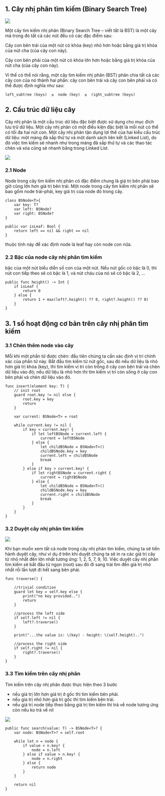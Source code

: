 ## 1. Cây nhị phân tìm kiếm (Binary Search Tree)

![](https://images.viblo.asia/124ec21b-2296-4e89-82a2-928d7a980ae7.jpg)

Một cây tìm kiếm nhị phân (Binary Search Tree – viết tắt là BST) là một cây mà trong đó tất cả các nút đều có các đặc điểm sau:

Cây con bên trái của một nút có khóa (key) nhỏ hơn hoặc bằng giá trị khóa của nút cha (của cây con này).

Cây con bên phải của một nút có khóa lớn hơn hoặc bằng giá trị khóa của nút cha (của cây con này).

Vì thế có thể nói rằng, một cây tìm kiếm nhị phân (BST) phân chia tất cả các cây con của nó thành hai phần: cây con bên trái và cây con bên phải và có thể được định nghĩa như sau:

```
left_subtree (keys)  ≤  node (key)  ≤  right_subtree (keys)
```

## 2. Cấu trúc dữ liệu cây
Cây nhị phân là một cấu trúc dữ liệu đặc biệt được sử dụng cho mục đích lưu trữ dữ liệu.
Một cây nhị phân có một điều kiện đặc biệt là mỗi nút có thể có tối đa hai nút con. 
Một cây nhị phân tận dụng lợi thế của hai kiểu cấu trúc dữ liệu: một mảng đã sắp thứ tự và một danh sách liên kết (Linked List), do đó việc tìm kiếm sẽ nhanh như trong mảng đã sắp thứ tự và các thao tác chèn và xóa cũng sẽ nhanh bằng trong Linked List.

![](https://images.viblo.asia/e09fad1d-478b-4f80-b61b-cd10499908f8.jpg)

###  2.1 Node

Node trong cây tìm kiếm nhị phân có đặc điểm chung là giá trị bên phải bao giờ cũng lớn hơn giá trị bên trái.
Một node trong cây tìm kiếm nhị phân sẽ bao gồm node trái-phải, key giá trị của node đó trong cây.

```
class BSNode<T>{
    var key: T?
    var left: BSNode?
    var right: BSNode?
}
```

```
public var isLeaf: Bool {
    return left == nil && right == nil
}
```

thuộc tính này để xác định node là leaf hay còn node con nữa.

### 2.2 Bậc của node cây nhị phân tìm kiếm
bậc của một nút biểu diễn số con của một nút. Nếu nút gốc có bậc là 0, thì nút con tiếp theo sẽ có bậc là 1, và nút cháu của nó sẽ có bậc là 2, …

```
public func height() -> Int {
    if isLeaf {
        return 0
    } else {
        return 1 + max(left?.height() ?? 0, right?.height() ?? 0)
    }
}
```

## 3. 1 số hoạt động cơ bản trên cây nhị phân tìm kiếm
### 3.1 Chèn thêm node vào cây
Mỗi khi một phần tử được chèn: đầu tiên chúng ta cần xác định vị trí chính xác của phần tử này. 
Bắt đầu tìm kiếm từ nút gốc, sau đó nếu dữ liệu là nhỏ hơn giá trị khóa (key), thì tìm kiếm vị trí còn trống ở cây con bên trái và chèn dữ liệu vào đó; nếu dữ liệu là nhỏ hơn thì tìm kiếm vị trí còn sống ở cây con bên phải và chèn dữ liệu vào đó.

```
func insert(element key: T) {
    // init root
    guard root.key != nil else {
        root.key = key
        return
    }
    
    var current: BSNode<T> = root
    
    while current.key != nil {
        if key < current.key! {
            if let leftBSNode = current.left {
                current = leftBSNode
            } else {
                let childBSNode = BSNode<T>()
                childBSNode.key = key
                current.left = childBSNode
                break
            }
        } else if key > current.key! {
            if let rightBSNode = current.right {
                current = rightBSNode
            } else {
                let childBSNode = BSNode<T>()
                childBSNode.key = key
                current.right = childBSNode
                break
            }
        }
    }
}
```

### 3.2 Duyệt cây nhị phân tìm kiếm

![](https://images.viblo.asia/2311a4fc-1eb3-4aaa-aa99-2d8a33d3443a.png)

Khi bạn muốn xem tất cả node trong cây nhị phân tìm kiếm, chúng ta sẽ tiến hành duyệt cây, như ví dụ ở trên khi duyệt chúng ta sẽ in ra các giá trị cây từ nhỏ nhất đến lớn nhất tương ứng: 1, 2, 5, 7, 9, 10.
Việc duyệt cây nhị phân tìm kiếm sẽ bắt đầu từ ngọn (root) sau đó đi sang trái tìm đến giá trị nhỏ nhất rồi lần lượt đi hết sang bên phải.

```
func traverse() {
    
    //trivial condition
    guard let key = self.key else {
        print("no key provided..")
        return
    }
    
    //process the left side
    if self.left != nil {
        left?.traverse()
    }
    
    print("...the value is: \(key) - height: \(self.height)..")
    
    //process the right side
    if self.right != nil {
        right?.traverse()
    }
}
```

### 3.3 Tìm kiếm trên cây nhị phân
Tìm kiếm trên cây nhị phân được thực hiện theo 3 bước
* nếu giá trị lớn hơn giá trị ở gốc thì tìm kiếm bên phải.
* nếu gía trị nhỏ hơn giá trị gốc thì tìm kiếm bên trái.
* nếu giá trị node tiếp theo bằng giá trị tìm kiếm thì trả về node tương ứng còn nếu ko trả về nil

![](https://images.viblo.asia/5e6cc0ae-9905-4b52-9e84-e88085922aad.png)

```
public func search(value: T) -> BSNode<T>? {
    var node: BSNode<T>? = self.root
    
    while let n = node {
        if value < n.key! {
            node = n.left
        } else if value > n.key! {
            node = n.right
        } else {
            return node
        }
    }
    
    return nil
}
```